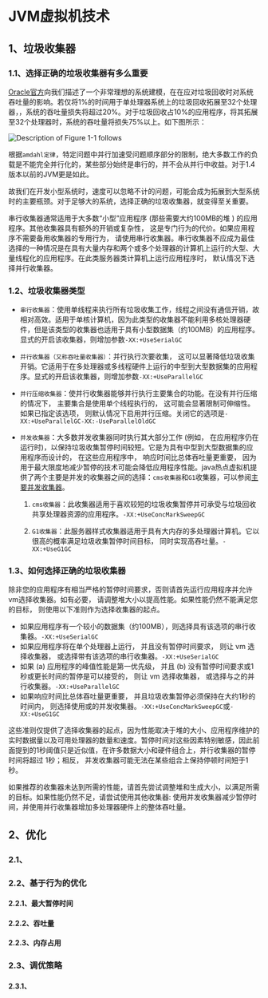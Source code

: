 # JVM虚拟机技术

## 1、垃圾收集器

### 1.1、选择正确的垃圾收集器有多么重要

[Oracle官方](https://docs.oracle.com/javase/8/docs/technotes/guides/vm/gctuning/introduction.html)向我们描述了一个非常理想的系统建模，在在应对垃圾回收时对系统吞吐量的影响。若仅将1%的时间用于单处理器系统上的垃圾回收拓展至32个处理器，，系统的吞吐量损失将超过20%。对于垃圾回收占10%的应用程序，将其拓展至32个处理器时，系统的吞吐量将损失75%以上。如下图所示：

![Description of Figure 1-1 follows](https://docs.oracle.com/javase/8/docs/technotes/guides/vm/gctuning/img/jsgct_dt_005_gph_pc_vs_tp.png)

根据`amdahl定律`，特定问题中并行加速受问题顺序部分的限制，绝大多数工作的负载是不能完全并行化的，某些部分始终是串行的，并不会从并行中收益。对于1.4版本以前的JVM更是如此。

故我们在开发小型系统时，速度可以忽略不计的问题，可能会成为拓展到大型系统时的主要瓶颈。对于足够大的系统，选择正确的垃圾收集器，就变得至关重要。

串行收集器通常适用于大多数“小型”应用程序 (那些需要大约100MB的堆 ) 的应用程序。其他收集器具有额外的开销或复杂性， 这是专门行为的代价。如果应用程序不需要备用收集器的专用行为， 请使用串行收集器。串行收集器不应成为最佳选择的一种情况是在具有大量内存和两个或多个处理器的计算机上运行的大型、大量线程化的应用程序。在此类服务器类计算机上运行应用程序时， 默认情况下选择并行收集器。

### 1.2、垃圾收集器类型

- `串行收集器`：使用单线程来执行所有垃圾收集工作，线程之间没有通信开销，故相对高效。适用于单核计算机，因为此类型的收集器不能利用多核处理器硬件，但是该类型的收集器也适用于具有小型数据集（约100MB）的应用程序。显式的开启该收集器，则增加参数`-XX:+UseSerialGC`

- `并行收集器（又称吞吐量收集器）`：并行执行次要收集， 这可以显著降低垃圾收集开销。它适用于在多处理器或多线程硬件上运行的中型到大型数据集的应用程序。显式的开启该收集器，则增加参数`-XX:+UseParallelGC`

- `并行压缩收集器`：使并行收集器能够并行执行主要集合的功能。在没有并行压缩的情况下， 主要集合是使用单个线程执行的， 这可能会显著限制可伸缩性。如果已指定该选项， 则默认情况下启用并行压缩。关闭它的选项是`-XX:+UseParallelGC-XX:-UseParallelOldGC`

- `并发收集器`：大多数并发收集器同时执行其大部分工作 (例如， 在应用程序仍在运行时)，以保持垃圾收集暂停时间较短。它是为具有中型到大型数据集的应用程序而设计的， 在这些应用程序中， 响应时间比总体吞吐量更重要， 因为用于最大限度地减少暂停的技术可能会降低应用程序性能。java热点虚拟机提供了两个主要是并发的收集器之间的选择：`cms收集器`和`G1`收集器，可以参阅[主要并发收集器](https://docs.oracle.com/javase/8/docs/technotes/guides/vm/gctuning/concurrent.html#mostly_concurrent)。
  1. `cms收集器`：此收集器适用于喜欢较短的垃圾收集暂停并可承受与垃圾回收共享处理器资源的应用程序。`-XX:+UseConcMarkSweepGC`

  2. `G1收集器`：此服务器样式收集器适用于具有大内存的多处理器计算机。它以很高的概率满足垃圾收集暂停时间目标， 同时实现高吞吐量。`-XX:+UseG1GC`

### 1.3、如何选择正确的垃圾收集器

除非您的应用程序有相当严格的暂停时间要求，否则请首先运行应用程序并允许vm选择收集器。如有必要， 请调整堆大小以提高性能。如果性能仍然不能满足您的目标， 则使用以下准则作为选择收集器的起点。

- 如果应用程序有一个较小的数据集（约100MB），则选择具有该选项的串行收集器。`-XX:+UseSerialGC`
- 如果应用程序将在单个处理器上运行， 并且没有暂停时间要求， 则让 vm 选择收集器， 或选择带有该选项的串行收集器。`-XX:+UseSerialGC`
- 如果 (a) 应用程序的峰值性能是第一优先级， 并且 (b) 没有暂停时间要求或1秒或更长时间的暂停是可以接受的， 则让 vm 选择收集器， 或选择与之的并行收集器。`-XX:+UseParallelGC`
- 如果响应时间比总体吞吐量更重要， 并且垃圾收集暂停必须保持在大约1秒的时间内， 则选择使用或的并发收集器。`-XX:+UseConcMarkSweepGC`或`-XX:+UseG1GC`

这些准则仅提供了选择收集器的起点，因为性能取决于堆的大小、应用程序维护的实时数据量以及可用处理器的数量和速度。暂停时间对这些因素特别敏感，因此前面提到的1秒阈值只是近似值，在许多数据大小和硬件组合上，并行收集器的暂停时间将超过 1秒；相反， 并发收集器可能无法在某些组合上保持停顿时间短于1秒。

如果推荐的收集器未达到所需的性能，请首先尝试调整堆和生成大小，以满足所需的目标。如果性能仍然不足，请尝试使用其他收集器: 使用并发收集器减少暂停时间，并使用并行收集器增加多处理器硬件上的整体吞吐量。

## 2、优化

### 2.1、

### 2.2、基于行为的优化

#### 2.2.1、最大暂停时间

#### 2.2.2、吞吐量

#### 2.2.3、内存占用

### 2.3、调优策略

#### 2.3.1、